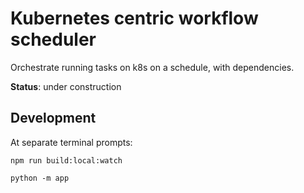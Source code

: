 # Kubernetes centric workflow scheduler

Orchestrate running tasks on k8s on a schedule, with dependencies.

**Status**: under construction

## Development

At separate terminal prompts:

```
npm run build:local:watch
```

```
python -m app
```